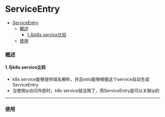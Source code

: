 # ServiceEntry

<!-- @import "[TOC]" {cmd="toc" depthFrom=1 depthTo=6 orderedList=false} -->
<!-- code_chunk_output -->

- [ServiceEntry](#serviceentry)
    - [概述](#概述)
      - [1.与k8s service比较](#1与k8s-service比较)
    - [使用](#使用)

<!-- /code_chunk_output -->

### 概述

#### 1.与k8s service比较

* k8s service能够提供域名解析，并且istio能够根据这个service自动生成ServiceEntry
* 当使用ip访问外部时，k8s service就没用了，而ServiceEntry是可以关联ip的

***

### 使用
